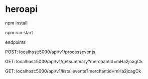 # heroapi


npm install

npm run start

endpoints


POST: localhost:5000/api/v1/processevents

GET: localhost:5000/api/v1/getsummary?merchantid=mHa2jcagCk

GET: localhost:5000/api/v1/listallevents?merchantid=mHa2jcagCk

